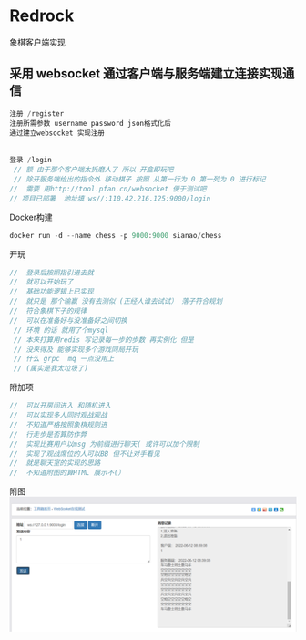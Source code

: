 # Redrock
象棋客户端实现
##  采用 websocket 通过客户端与服务端建立连接实现通信
```go
注册 /register  
注册所需参数 username password json格式化后  
通过建立websocket 实现注册
```

~~~go

登录 /login
 // 额 由于那个客户端太折磨人了 所以 开盒即玩吧
 // 除开服务端给出的指令外 移动棋子 按照 从第一行为 0 第一列为 0 进行标记 
//  需要 用http://tool.pfan.cn/websocket 便于测试吧
// 项目已部署  地址填 ws//:110.42.216.125:9000/login

~~~
Docker构建
~~~go
docker run -d --name chess -p 9000:9000 sianao/chess
~~~
开玩
~~~go
//  登录后按照指引进去就
//  就可以开始玩了
//  基础功能逻辑上已实现 
//  就只是 那个输赢 没有去测似 (正经人谁去试试） 落子符合规划
//  符合象棋下子的规律
//  可以在准备好与没准备好之间切换
 // 环境 的话 就用了个mysql 
 // 本来打算用redis 写记录每一步的步数 再实例化 但是 
 // 没来得及 能够实现多个游戏同局开玩
 // 什么 grpc  mq 一点没用上
 // (属实是我太垃圾了)
~~~
附加项
~~~go
//  可以开房间进入 和随机进入
//  可以实现多人同时观战观战
//  不知道严格按照象棋规则进
//  行走步是否算防作弊
//  实现比赛用户以msg 为前缀进行聊天( 或许可以加个限制
//  实现了观战席位的人可以BB 但不让对手看见 
//  就是聊天室的实现的思路
//  不知道附图的算HTML 展示不(）
~~~
附图
<img src="./utils/img.png" alt="li"/>